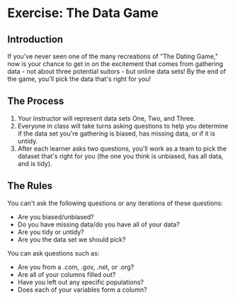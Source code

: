 # Exercise: The Data Game

## Introduction

If you've never seen one of the many recreations of "The Dating Game," now is your chance to get in on the excitement that comes from gathering data - not about three potential suitors - but online data sets! By the end of the game, you'll pick the data that's right for you!

## The Process

1. Your instructor will represent data sets One, Two, and Three. <!-- to be added to instructor guide: suggested Best data set answer based on: https://www.data.gov/; Bias data set answer based on https://naturallivingfamily.com/best-essential-oils/; and untidy data https://gist.github.com/Kimmirikwa/b69d0ea134820ea52f8481991ffae93e#file-student_results-csv -->
1. Everyone in class will take turns asking questions to help you determine if the data set you're gathering is biased, has missing data, or if it is untidy.
1. After each learner asks two questions, you'll work as a team to pick the dataset that's right for you (the one you think is unbiased, has all data, and is tidy).

## The Rules

You can't ask the following questions or any iterations of these questions:
- Are you biased/unbiased?
- Do you have missing data/do you have all of your data?
- Are you tidy or untidy?
- Are you the data set we should pick?

You can ask questions such as:
- Are you from a .com, .gov, .net, or .org?
- Are all of your columns filled out?
- Have you left out any specific populations?
- Does each of your variables form a column?
